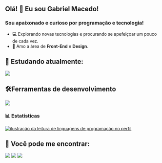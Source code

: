 ## Olá! 👋 Eu sou <strong>Gabriel Macedo!</strong>
<h3> Sou apaixonado e curioso por programação e tecnologia!</h3>

- 💻 Explorando novas tecnologias e procurando se apefeiçoar um pouco de cada vez.
- 💼 Amo a área de **Front-End** e **Design**.

  
## 🚀  Estudando atualmente:
<p align="left">
  <img src="https://skillicons.dev/icons?i=html,css,bootstrap,js,react,ts" />
</p>

## 🛠️Ferramentas de desenvolvimento

<p align="left">
  <a href="https://skillicons.dev">
    <img src="https://skillicons.dev/icons?i=vscode,figma,git" />
  </a>
</p>

  ### 📊 Estatísticas
<div style="display: flex; flex-direction: row">

<a href="https://github.com/gabriel491" title="ilustração do mapeamento de linguagens">
  <img align="center" src="https://github-readme-stats.vercel.app/api/top-langs/?username=gabriel491&theme=dracula&hide_langs_below=1" alt="ilustração da leitura de linguagens de programação no perfil"/>
</a>
</div>
  
  ## 📱 Você pode me encontrar:
  
<p style="align: left">
  
  <a href="https://api.whatsapp.com/send?phone=5584999550658&text=Ol%C3%A1!">
  <img src="https://img.shields.io/badge/WhatsApp-25D366?style=for-the-badge&logo=whatsapp&logoColor=white"></a>
  
  <a href="https://www.instagram.com/gabriel3m3/" target="_blank">
  <img src="https://img.shields.io/badge/-Instagram-%23E4405F?style=for-the-badge&logo=instagram&logoColor=white" target="_blank"></a>  
  
  <a href="https://www.linkedin.com/in/gabriel-macedo123/" target="_blank">
  <img src="https://img.shields.io/badge/-LinkedIn-%230077B5?style=for-the-badge&logo=linkedin&logoColor=white" target="_blank"></a>
  
</p>
